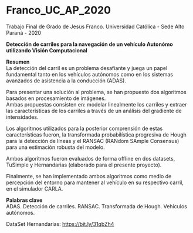 # Franco_UC_AP_2020
Trabajo Final de Grado de Jesus Franco. Universidad Católica - Sede Alto Paraná - 2020 </br>

<b>Detección de carriles para la navegación de un vehículo Autonómo utilizando Visión Computacional</b></br>

<b>Resumen</b></br>
La detección del carril es un problema desafiante y juega un papel fundamental tanto en los vehículos autónomos como en los sistemas avanzados de asistencia a la conducción (ADAS).</br>

Para presentar una solución al problema, se han propuesto dos algoritmos basados en procesamiento de imágenes.</br>
Ambas propuestas consisten en: modelar linealmente los carriles y extraer las características de los carriles a través de un análisis del gradiente de intensidades.</br> 

Los algoritmos utilizados para la posterior comprensión de estas características fueron, la transformada probabilística progresiva de Hough para la detección de líneas y el RANSAC (RANdom SAmple Consensus) para una estimación robusta del modelo.</br>

Ambos algoritmos fueron evaluados de forma offline en dos datasets, TuSimple y Hernandarias (elaborado para el presente proyecto).</br>

Finalmente, se han implementado ambos algoritmos como medio de percepción del entorno para mantener al vehículo en su respectivo carril, en el simulador CARLA.</br>

<b>Palabras clave</b></br>
ADAS. Detección de carriles. RANSAC. Transformada de Hough. Vehículos autónomos.</br>

DataSet Hernandarias: https://bit.ly/31qbZh4 </br>
